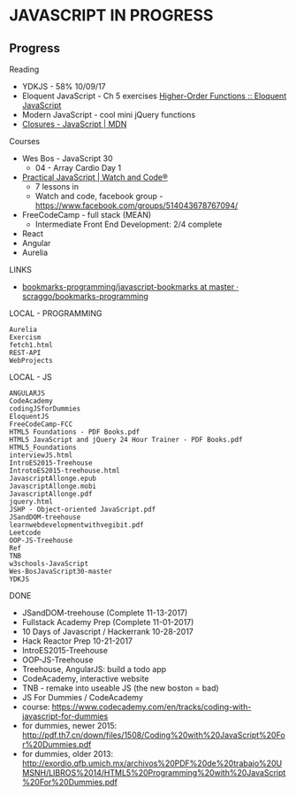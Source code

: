 # JAVASCRIPT IN PROGRESS

## Progress

Reading
- YDKJS - 58% 10/09/17
- Eloquent JavaScript - Ch 5 exercises [Higher-Order Functions :: Eloquent JavaScript](http://eloquentjavascript.net/05_higher_order.html)
- Modern JavaScript - cool mini jQuery functions
- [Closures - JavaScript | MDN](https://developer.mozilla.org/en-US/docs/Web/JavaScript/Closures)

Courses
- Wes Bos - JavaScript 30
    - 04 - Array Cardio Day 1
- [Practical JavaScript | Watch and Code®](https://watchandcode.com/p/practical-javascript)
    - 7 lessons in
    - Watch and code, facebook group - https://www.facebook.com/groups/514043678767094/
- FreeCodeCamp - full stack (MEAN)
    - Intermediate Front End Development: 2/4 complete
- React
- Angular
- Aurelia


LINKS
* [bookmarks-programming/javascript-bookmarks at master · scraggo/bookmarks-programming](https://github.com/scraggo/bookmarks-programming/tree/master/javascript-bookmarks)


LOCAL - PROGRAMMING
```
Aurelia
Exercism
fetch1.html
REST-API
WebProjects
```

LOCAL - JS
```
ANGULARJS
CodeAcademy
codingJSforDummies
EloquentJS
FreeCodeCamp-FCC
HTML5 Foundations - PDF Books.pdf
HTML5 JavaScript and jQuery 24 Hour Trainer - PDF Books.pdf
HTML5_Foundations
interviewJS.html
IntroES2015-Treehouse
IntrotoES2015-treehouse.html
JavascriptAllonge.epub
JavascriptAllonge.mobi
JavascriptAllonge.pdf
jquery.html
JSHP - Object-oriented JavaScript.pdf
JSandDOM-treehouse
learnwebdevelopmentwithvegibit.pdf
Leetcode
OOP-JS-Treehouse
Ref
TNB
w3schools-JavaScript
Wes-BosJavaScript30-master
YDKJS
```



DONE
- JSandDOM-treehouse (Complete 11-13-2017)
- Fullstack Academy Prep (Complete 11-01-2017)
- 10 Days of Javascript / Hackerrank 10-28-2017
- Hack Reactor Prep 10-21-2017
- IntroES2015-Treehouse
- OOP-JS-Treehouse
- Treehouse, AngularJS: build a todo app
- CodeAcademy, interactive website
- TNB - remake into useable JS (the new boston = bad)
- JS For Dummies / CodeAcademy
- course: https://www.codecademy.com/en/tracks/coding-with-javascript-for-dummies
- for dummies, newer 2015: http://pdf.th7.cn/down/files/1508/Coding%20with%20JavaScript%20For%20Dummies.pdf
- for dummies, older 2013: http://exordio.qfb.umich.mx/archivos%20PDF%20de%20trabajo%20UMSNH/LIBROS%2014/HTML5%20Programming%20with%20JavaScript%20For%20Dummies.pdf
